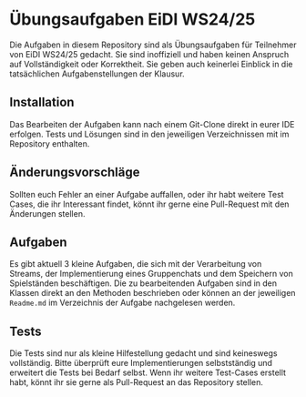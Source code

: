 # Übungsaufgaben EiDI WS24/25

Die Aufgaben in diesem Repository sind als Übungsaufgaben für
Teilnehmer von EiDI WS24/25 gedacht. Sie sind inoffiziell und haben
keinen Anspruch auf Vollständigkeit oder Korrektheit. Sie geben auch keinerlei
Einblick in die tatsächlichen Aufgabenstellungen der Klausur.

## Installation

Das Bearbeiten der Aufgaben kann nach einem Git-Clone direkt in eurer IDE erfolgen.
Tests und Lösungen sind in den jeweiligen Verzeichnissen mit im Repository enthalten.

## Änderungsvorschläge

Sollten euch Fehler an einer Aufgabe auffallen, oder ihr habt weitere Test Cases, die ihr Interessant findet,
könnt ihr gerne eine Pull-Request mit den Änderungen stellen. 

## Aufgaben

Es gibt aktuell 3 kleine Aufgaben, die sich mit der Verarbeitung von Streams, 
der Implementierung eines Gruppenchats und dem Speichern von Spielständen beschäftigen.
Die zu bearbeitenden Aufgaben sind in den Klassen direkt an den Methoden beschrieben
oder können an der jeweiligen `Readme.md` im Verzeichnis der Aufgabe nachgelesen werden.

## Tests

Die Tests sind nur als kleine Hilfestellung gedacht und sind keineswegs vollständig.
Bitte überprüft eure Implementierungen selbstständig und erweitert die Tests bei Bedarf selbst.
Wenn ihr weitere Test-Cases erstellt habt, könnt ihr sie gerne als Pull-Request an das Repository stellen.
